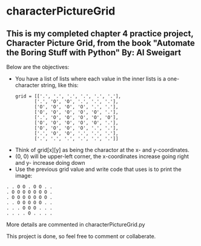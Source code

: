 # characterPictureGrid


##  This is my completed chapter 4 practice project, Character Picture Grid, from the book "Automate the Boring Stuff with Python" By: Al Sweigart

Below are the objectives:
- You have a list of lists where each value in the inner lists is a one-character string, like this:
  ```pseudo
  grid = [['.', '.', '.', '.', '.', '.'],
         ['.', 'O', 'O', '.', '.', '.'],
         ['O', 'O', 'O', 'O', '.', '.'],
         ['O', 'O', 'O', 'O', 'O', '.'],
         ['.', 'O', 'O', 'O', 'O', 'O'],
         ['O', 'O', 'O', 'O', 'O', '.'],
         ['O', 'O', 'O', 'O', '.', '.'],
         ['.', 'O', 'O', '.', '.', '.'],
         ['.', '.', '.', '.', '.', '.']]
-  Think of grid[x][y] as being the charactor at the x- and y-coordinates. 
  - (0, 0) will be upper-left corner, the x-coordinates increase going right and y- increase doing down
-  Use the previous grid value and write code that uses is to print the image:

```pseudo
. . O O . O O . . 
. O O O O O O O . 
. O O O O O O O . 
. . O O O O O . . 
. . . O O O . . . 
. . . . O . . . . 
```

More details are commented in characterPictureGrid.py

This project is done, so feel free to comment or collaberate.
